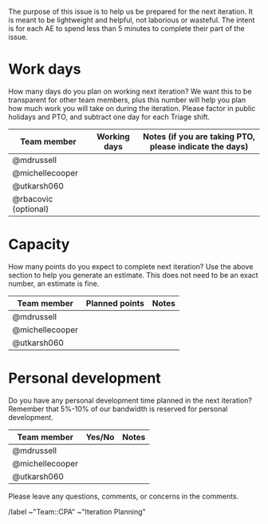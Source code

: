 <!-- CPA Pod Iteration Planning: 202x-xx-xx - 202x-xx-xx -->

The purpose of this issue is to help us be prepared for the next iteration. It is meant to be lightweight and helpful, not laborious or wasteful. The intent is for each AE to spend less than 5 minutes to complete their part of the issue.

# Work days

How many days do you plan on working next iteration? We want this to be transparent for other team members, plus this number will help you plan how much work you will take on during the iteration. Please factor in public holidays and PTO, and subtract one day for each Triage shift.

| Team member | Working days | Notes (if you are taking PTO, please indicate the days) |
|-------------|--------------|---------------------------------------------------------|
| @mdrussell |  |  |
| @michellecooper |  |  |
| @utkarsh060 |  |  |
| @rbacovic (optional) |  |  |

# Capacity

How many points do you expect to complete next iteration? Use the above section to help you generate an estimate. This does not need to be an exact number, an estimate is fine.

| Team member | Planned points | Notes |
|-------------|----------------|-------|
| @mdrussell |  |  |
| @michellecooper |  |  |
| @utkarsh060 |  |  |

# Personal development

Do you have any personal development time planned in the next iteration? Remember that 5%-10% of our bandwidth is reserved for personal development.

| Team member | Yes/No | Notes |
|-------------|--------|-------|
| @mdrussell |  |  |
| @michellecooper |  |  |
| @utkarsh060 |  |  |

Please leave any questions, comments, or concerns in the comments.

/label ~"Team::CPA" ~"Iteration Planning"